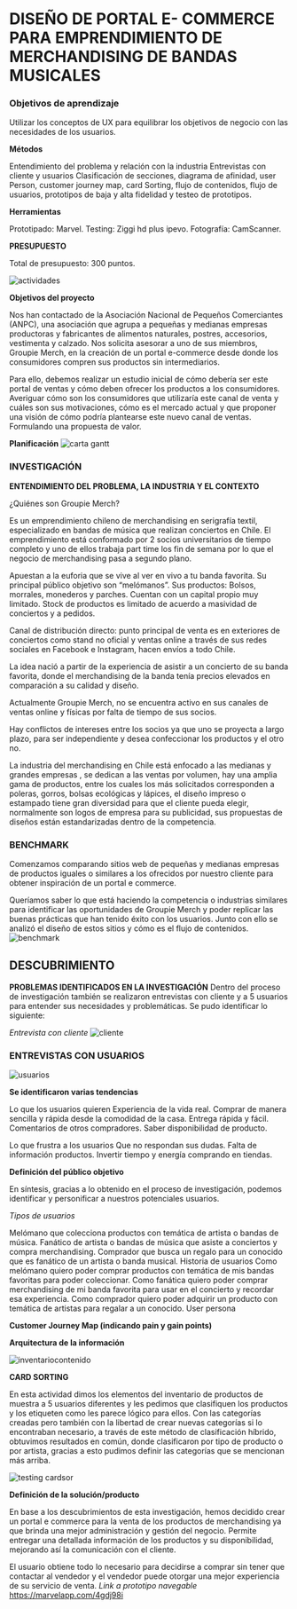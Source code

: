 
# DISEÑO DE PORTAL  E- COMMERCE PARA EMPRENDIMIENTO DE MERCHANDISING DE BANDAS MUSICALES 


### Objetivos de aprendizaje

Utilizar los conceptos de UX para equilibrar los objetivos de negocio con las necesidades de los usuarios.

**Métodos**

Entendimiento del problema y relación con la industria
Entrevistas con cliente y usuarios
Clasificación de  secciones, diagrama de afinidad, user Person, customer journey map, card Sorting, flujo de contenidos, flujo de usuarios, prototipos de baja y alta fidelidad y testeo de prototipos.


**Herramientas**

Prototipado: Marvel.
Testing: Ziggi hd plus ipevo.
Fotografía: CamScanner.

**PRESUPUESTO**

Total de presupuesto: 300 puntos.

![actividades](https://user-images.githubusercontent.com/39094762/44563926-dc3f2b00-a736-11e8-9778-7f527c5fee39.jpg)



**Objetivos del proyecto**

Nos han contactado de la Asociación Nacional de Pequeños Comerciantes (ANPC), una asociación que agrupa a pequeñas y medianas empresas productoras y fabricantes de alimentos naturales, postres, accesorios, vestimenta y calzado.  Nos solicita asesorar a uno de sus miembros, Groupie Merch, en la creación de un portal e-commerce desde donde los consumidores compren sus productos sin intermediarios. 

Para ello, debemos realizar un estudio inicial de cómo debería ser este portal de ventas y cómo deben ofrecer los productos a los consumidores. Averiguar cómo son los consumidores que utilizaría este canal de venta y cuáles son sus motivaciones, cómo es el mercado actual  y que proponer  una visión de cómo podría plantearse este nuevo canal de ventas. Formulando una propuesta de valor.

**Planificación**
![carta gantt](https://user-images.githubusercontent.com/39094762/44565220-5e325280-a73d-11e8-869a-5b0ec8b6649b.jpg)

### INVESTIGACIÓN
**ENTENDIMIENTO DEL PROBLEMA, LA INDUSTRIA Y EL CONTEXTO**

¿Quiénes son Groupie Merch?

Es un emprendimiento chileno de merchandising en serigrafía textil, especializado en bandas de música que realizan conciertos en Chile. 
El emprendimiento está conformado por 2 socios universitarios de tiempo completo y uno de ellos trabaja part time los fin de semana por lo que el negocio de merchandising pasa a segundo plano.

Apuestan a la euforia que se vive al ver en vivo a tu banda favorita. Su principal público objetivo son “melómanos”.
Sus productos: Bolsos, morrales, monederos y parches.
Cuentan con un capital propio muy limitado.
Stock de productos es limitado de acuerdo a masividad de conciertos y a pedidos.

Canal de distribución directo: punto principal de venta es en exteriores de conciertos como stand no oficial y ventas online a través de sus redes sociales en Facebook e Instagram,  hacen envíos a todo Chile.

La idea nació a partir de la experiencia de asistir a un concierto de su banda favorita, donde el merchandising de la banda tenía precios elevados en comparación a su calidad y diseño. 

Actualmente Groupie Merch, no se encuentra activo en sus canales de ventas online y físicas por falta de tiempo de sus socios.

Hay conflictos de intereses entre los socios ya que uno se proyecta a largo plazo, para ser independiente y desea confeccionar los productos y el otro no.

La industria del merchandising en Chile está enfocado a las medianas y grandes empresas , se dedican a las ventas por volumen, hay una amplia gama de productos, entre los cuales los más solicitados corresponden a poleras, gorros, bolsas ecológicas y lápices, el diseño impreso o estampado tiene  gran diversidad para que el cliente pueda elegir, normalmente son logos de empresa para su publicidad, sus propuestas de diseños están estandarizadas dentro de la competencia.

### BENCHMARK

Comenzamos comparando sitios web  de pequeñas y medianas empresas de  productos  iguales o similares a los ofrecidos por nuestro cliente para obtener inspiración de un portal e commerce.

Queríamos saber lo que está haciendo la competencia o industrias similares para identificar las oportunidades de Groupie Merch y poder replicar las buenas prácticas que han tenido éxito con los usuarios. Junto con ello se analizó el diseño de estos sitios y cómo es el flujo de contenidos.
![benchmark](https://user-images.githubusercontent.com/39094762/44565209-5a063500-a73d-11e8-8d5c-b81e2c52b22f.jpg)

## DESCUBRIMIENTO
**PROBLEMAS IDENTIFICADOS EN LA INVESTIGACIÓN**
Dentro del proceso de investigación también se realizaron entrevistas con cliente y a 5 usuarios  para entender sus necesidades y problemáticas. Se pudo identificar lo siguiente:

*Entrevista con cliente*
![cliente](https://user-images.githubusercontent.com/39094762/44565452-99815100-a73e-11e8-8af3-a908fb191768.jpg)

### ENTREVISTAS CON USUARIOS
![usuarios](https://user-images.githubusercontent.com/39094762/44565457-9be3ab00-a73e-11e8-8608-70c732f99497.jpg)

**Se identificaron varias tendencias**

Lo que los usuarios quieren
Experiencia de la vida real.
Comprar de manera sencilla y rápida desde la comodidad de la casa.
Entrega rápida y fácil.
Comentarios de otros compradores.
Saber disponibilidad de producto.

Lo que frustra a los usuarios
Que no respondan sus dudas.
Falta de información productos.
Invertir tiempo y energía comprando en tiendas.
   
**Definición del público objetivo**

En síntesis, gracias a lo obtenido en el proceso de investigación, podemos identificar y personificar a nuestros potenciales usuarios.

*Tipos de usuarios*

Melómano que colecciona productos con temática de artista o bandas de música.
Fanático de artista o bandas de música que asiste a conciertos y compra merchandising.
Comprador que busca un regalo para un conocido que es fanático de un artista o banda musical.
Historia de usuarios
Como melómano quiero poder comprar productos con temática de mis bandas favoritas para poder coleccionar.
Como fanática quiero poder comprar merchandising de mi banda favorita para usar en el concierto y recordar esa experiencia.
Como comprador quiero poder adquirir un producto con temática de artistas para regalar a un conocido.
User persona

**Customer Journey Map (indicando pain y gain points)**







**Arquitectura de la información**

![inventariocontenido](https://user-images.githubusercontent.com/39094762/44565482-b584f280-a73e-11e8-9092-5eb3bf690332.jpg)

**CARD SORTING**

En esta actividad dimos los elementos del inventario de productos de muestra a 5 usuarios diferentes y les pedimos que clasifiquen los productos y los etiqueten como les parece lógico para ellos.
Con las categorías creadas pero también con la libertad de crear nuevas categorías si lo encontraban necesario, a través de este método de clasificación híbrido, obtuvimos resultados en común, donde clasificaron  por tipo de producto o por artista, gracias a esto pudimos definir las categorías  que se mencionan más arriba.

![testing cardsor](https://user-images.githubusercontent.com/39094762/44565478-b1f16b80-a73e-11e8-86a5-f0a5a191a322.jpg)

**Definición de la solución/producto**

En base a los descubrimientos de esta investigación, hemos decidido crear un portal e commerce para la venta de los productos de merchandising ya que brinda una mejor administración y gestión del negocio. Permite entregar una detallada información de los productos y su disponibilidad, mejorando así la comunicación con el cliente. 

El usuario obtiene todo lo necesario para decidirse a comprar sin tener que contactar al vendedor  y  el vendedor  puede otorgar una mejor experiencia de su servicio de venta.
*Link a prototipo navegable*
https://marvelapp.com/4gdj98i 


